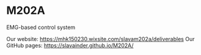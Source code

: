 # M202A
EMG-based control system

Our website: https://mhk150230.wixsite.com/slavam202a/deliverables
Our GitHub pages: https://slavainder.github.io/M202A/
